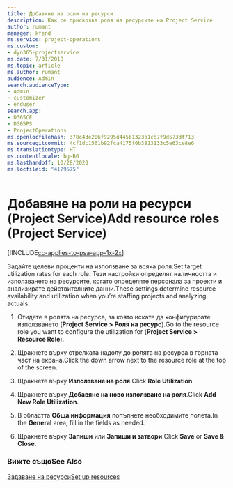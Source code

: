 ```yaml
---
title: Добавяне на роли на ресурси
description: Как се присвоява роля на ресурсите на Project Service
author: rumant
manager: kfend
ms.service: project-operations
ms.custom:
- dyn365-projectservice
ms.date: 7/31/2018
ms.topic: article
ms.author: rumant
audience: Admin
search.audienceType:
- admin
- customizer
- enduser
search.app:
- D365CE
- D365PS
- ProjectOperations
ms.openlocfilehash: 378c43e206f9295d445b1323b1c67f9d573df713
ms.sourcegitcommit: 4cf1dc1561b92fca4175f0b3813133c5e63ce8e6
ms.translationtype: HT
ms.contentlocale: bg-BG
ms.lasthandoff: 10/28/2020
ms.locfileid: "4129575"
---
```

# <a name="add-resource-roles-project-service"></a><span data-ttu-id="7d1f7-103">Добавяне на роли на ресурси (Project Service)</span><span class="sxs-lookup"><span data-stu-id="7d1f7-103">Add resource roles (Project Service)</span></span>

[!INCLUDE[cc-applies-to-psa-app-1x-2x](../includes/cc-applies-to-psa-app-1x-2x.md)]

<span data-ttu-id="7d1f7-104">Задайте целеви проценти на използване за всяка роля.</span><span class="sxs-lookup"><span data-stu-id="7d1f7-104">Set target utilization rates for each role.</span></span> <span data-ttu-id="7d1f7-105">Тези настройки определят наличността и използването на ресурсите, когато определяте персонала за проекти и анализирате действителните данни.</span><span class="sxs-lookup"><span data-stu-id="7d1f7-105">These settings determine resource availability and utilization when you’re staffing projects and analyzing actuals.</span></span>  
  
1.  <span data-ttu-id="7d1f7-106">Отидете в ролята на ресурса, за която искате да конфигурирате използването (**Project Service > Роля на ресурс**).</span><span class="sxs-lookup"><span data-stu-id="7d1f7-106">Go to the resource role you want to configure the utilization for (**Project Service > Resource Role**).</span></span>  
  
2.  <span data-ttu-id="7d1f7-107">Щракнете върху стрелката надолу до ролята на ресурса в горната част на екрана.</span><span class="sxs-lookup"><span data-stu-id="7d1f7-107">Click the down arrow next to the resource role at the top of the screen.</span></span>  
  
3.  <span data-ttu-id="7d1f7-108">Щракнете върху **Използване на роля**.</span><span class="sxs-lookup"><span data-stu-id="7d1f7-108">Click **Role Utilization**.</span></span>  
  
4.  <span data-ttu-id="7d1f7-109">Щракнете върху **Добавяне на ново използване на роля**.</span><span class="sxs-lookup"><span data-stu-id="7d1f7-109">Click **Add New Role Utilization**.</span></span>  
  
5.  <span data-ttu-id="7d1f7-110">В областта **Обща информация** попълнете необходимите полета.</span><span class="sxs-lookup"><span data-stu-id="7d1f7-110">In the **General** area, fill in the fields as needed.</span></span>  
  
6.  <span data-ttu-id="7d1f7-111">Щракнете върху **Запиши** или **Запиши и затвори**.</span><span class="sxs-lookup"><span data-stu-id="7d1f7-111">Click **Save** or **Save & Close**.</span></span>  
  
### <a name="see-also"></a><span data-ttu-id="7d1f7-112">Вижте също</span><span class="sxs-lookup"><span data-stu-id="7d1f7-112">See Also</span></span>  
 [<span data-ttu-id="7d1f7-113">Задаване на ресурси</span><span class="sxs-lookup"><span data-stu-id="7d1f7-113">Set up resources</span></span>](../psa/set-up-resources.md)
